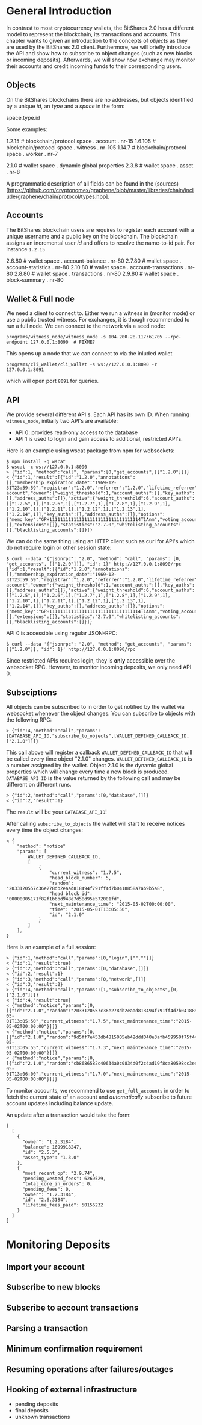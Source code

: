General Introduction
====================
In contrast to most cryptocurrency wallets, the BitShares 2.0 has a different
model to represent the blockchain, its transactions and accounts. This chapter
wants to given an introduction to the concepts of *objects* as they are used by
the BitShares 2.0 client. Furthermore, we will briefly introduce the API and
show how to subscribe to object changes (such as new blocks or incoming
deposits). Afterwards, we will show how exchange may monitor their accounts and
credit incoming funds to their corresponding users.

Objects
-------
On the BitShares blockchains there are no addresses, but objects identified by a
unique *id*, an *type* and a *space* in the form:

   space.type.id

Some examples:

   1.2.15   # blockchain/protocol space . account . nr-15
   1.6.105  # blockchain/protocol space . witness . nr-105
   1.14.7   # blockchain/protocol space . worker . nr-7

   2.1.0    # wallet space . dynamic global properties
   2.3.8    # wallet space . asset . nr-8

A programmatic description of all fields can be found in the
(sources)[https://github.com/cryptonomex/graphene/blob/master/libraries/chain/include/graphene/chain/protocol/types.hpp].

Accounts
--------
The BitShares blockchain users are requires to register each account with a
unique username and a public key on the blockchain. The blockchain assigns an
incremental user *id* and offers to resolve the name-to-id pair. For instance
`1.2.15`

   2.6.80    # wallet space . account-balance . nr-80
   2.7.80    # wallet space . account-statistics . nr-80
   2.10.80   # wallet space . account-transactions . nr-80
   2.8.80    # wallet space . transactions . nr-80
   2.9.80    # wallet space . block-summary . nr-80

Wallet & Full node
------------------
We need a client to connect to. Either we run a witness in (monitor mode) or use
a public trusted witness. For exchanges, it is though recommended to run a
full node. We can connect to the network via a seed node:

    programs/witness_node/witness_node -s 104.200.28.117:61705 --rpc-endpoint 127.0.0.1:8090  # FIXME?

This opens up a node that we can connect to via the inluded wallet

    programs/cli_wallet/cli_wallet -s ws://127.0.0.1:8090 -r 127.0.0.1:8091

which will open port `8091` for queries.

API
---
We provide several different API's. Each API has its own ID. When running
`witness_node`, initially two API's are available:

* API 0: provides read-only access to the database
* API 1 is used to login and gain access to additional, restricted API's.

Here is an example using wscat package from npm for websockets:

    $ npm install -g wscat
    $ wscat -c ws://127.0.0.1:8090
    > {"id":1, "method":"call", "params":[0,"get_accounts",[["1.2.0"]]]}
    < {"id":1,"result":[{"id":"1.2.0","annotations":[],"membership_expiration_date":"1969-12-31T23:59:59","registrar":"1.2.0","referrer":"1.2.0","lifetime_referrer":"1.2.0","network_fee_percentage":2000,"lifetime_referrer_fee_percentage":8000,"referrer_rewards_percentage":0,"name":"committee-account","owner":{"weight_threshold":1,"account_auths":[],"key_auths":[],"address_auths":[]},"active":{"weight_threshold":6,"account_auths":[["1.2.5",1],["1.2.6",1],["1.2.7",1],["1.2.8",1],["1.2.9",1],["1.2.10",1],["1.2.11",1],["1.2.12",1],["1.2.13",1],["1.2.14",1]],"key_auths":[],"address_auths":[]},"options":{"memo_key":"GPH1111111111111111111111111111111114T1Anm","voting_account":"1.2.0","num_witness":0,"num_committee":0,"votes":[],"extensions":[]},"statistics":"2.7.0","whitelisting_accounts":[],"blacklisting_accounts":[]}]}

We can do the same thing using an HTTP client such as curl for API's which do
not require login or other session state:

    $ curl --data '{"jsonrpc": "2.0", "method": "call", "params": [0, "get_accounts", [["1.2.0"]]], "id": 1}' http://127.0.0.1:8090/rpc
    {"id":1,"result":[{"id":"1.2.0","annotations":[],"membership_expiration_date":"1969-12-31T23:59:59","registrar":"1.2.0","referrer":"1.2.0","lifetime_referrer":"1.2.0","network_fee_percentage":2000,"lifetime_referrer_fee_percentage":8000,"referrer_rewards_percentage":0,"name":"committee-account","owner":{"weight_threshold":1,"account_auths":[],"key_auths":[],"address_auths":[]},"active":{"weight_threshold":6,"account_auths":[["1.2.5",1],["1.2.6",1],["1.2.7",1],["1.2.8",1],["1.2.9",1],["1.2.10",1],["1.2.11",1],["1.2.12",1],["1.2.13",1],["1.2.14",1]],"key_auths":[],"address_auths":[]},"options":{"memo_key":"GPH1111111111111111111111111111111114T1Anm","voting_account":"1.2.0","num_witness":0,"num_committee":0,"votes":[],"extensions":[]},"statistics":"2.7.0","whitelisting_accounts":[],"blacklisting_accounts":[]}]}

API 0 is accessible using regular JSON-RPC:

    $ curl --data '{"jsonrpc": "2.0", "method": "get_accounts", "params": [["1.2.0"]], "id": 1}' http://127.0.0.1:8090/rpc

Since restricted APIs requires login, they is **only** accessible over the
websocket RPC. However, to monitor incoming deposits, we only need API 0.

Subsciptions
------------
All objects can be subscribed to in order to get notified by the wallet via
websocket whenever the object changes. You can subscribe to objects with the
following RPC:

    > {"id":4,"method":"call","params":[DATABASE_API_ID,"subscribe_to_objects",[WALLET_DEFINED_CALLBACK_ID,["2.1.0"]]]}

This call above will register a callback `WALLET_DEFINED_CALLBACK_ID` that will
be called every time object "2.1.0" changes. `WALLET_DEFINED_CALLBACK_ID` is a
number assigned by the wallet. Object 2.1.0 is the dynamic global properties
which will change every time a new block is produced. `DATABASE_API_ID` is the
value returned by the following call and may be different on different runs.

    > {"id":2,"method":"call","params":[0,"database",[]]}
    < {"id":2,"result":1}

The `result` will be your `DATABASE_API_ID`!

After calling `subscribe_to_objects` the wallet will start to receive notices
every time the object changes:

    < {
        "method": "notice"
        "params": [
            WALLET_DEFINED_CALLBACK_ID, 
            [
                {
                    "current_witness": "1.7.5", 
                    "head_block_number": 5, 
                    "random": "2033120557c36e278db2eaad818494f791ff4d7b0418858a7ab9b5a8", 
                    "head_block_id": "00000005171f82f1b6bd948e7d58d95e572001fd", 
                    "next_maintenance_time": "2015-05-02T00:00:00", 
                    "time": "2015-05-01T13:05:50", 
                    "id": "2.1.0"
                }
            ]
        ], 
    }

Here is an example of a full session:

    > {"id":1,"method":"call","params":[0,"login",["",""]]}
    < {"id":1,"result":true}
    > {"id":2,"method":"call","params":[0,"database",[]]}
    < {"id":2,"result":1}
    > {"id":3,"method":"call","params":[0,"network",[]]}
    < {"id":3,"result":2}
    > {"id":4,"method":"call","params":[1,"subscribe_to_objects",[0,["2.1.0"]]]}
    < {"id":4,"result":true}
    < {"method":"notice","params":[0,[{"id":"2.1.0","random":"2033120557c36e278db2eaad818494f791ff4d7b0418858a7ab9b5a8","head_block_number":5,"head_block_id":"00000005171f82f1b6bd948e7d58d95e572001fd","time":"2015-05-01T13:05:50","current_witness":"1.7.5","next_maintenance_time":"2015-05-02T00:00:00"}]]}
    < {"method":"notice","params":[0,[{"id":"2.1.0","random":"9d5ff7e453db4815005eb42ddd040e3afb459950f75f4440deb3dec0","head_block_number":6,"head_block_id":"000000060e3369d6feaf330ea9114cd855c93aab","time":"2015-05-01T13:05:55","current_witness":"1.7.3","next_maintenance_time":"2015-05-02T00:00:00"}]]}
    < {"method":"notice","params":[0,[{"id":"2.1.0","random":"cb8686582c40634a0c0834d0f2c4ad19f8ca80598cc3eee2b93c124d","head_block_number":7,"head_block_id":"000000071d0bc8db55d7da75d1d880818d1930fd","time":"2015-05-01T13:06:00","current_witness":"1.7.0","next_maintenance_time":"2015-05-02T00:00:00"}]]}

To monitor accounts, we recommend to use `get_full_accounts` in order to fetch
the current state of an account and *automatically* subscribe to future account
updates including balance update.

An update after a transaction would take the form:

    [
      [
        {
          "owner": "1.2.3184", 
          "balance": 1699918247, 
          "id": "2.5.3", 
          "asset_type": "1.3.0"
        }, 
        {
          "most_recent_op": "2.9.74", 
          "pending_vested_fees": 6269529, 
          "total_core_in_orders": 0, 
          "pending_fees": 0, 
          "owner": "1.2.3184", 
          "id": "2.6.3184", 
          "lifetime_fees_paid": 50156232
        }
      ]
    ]


Monitoring Deposits
===================

Import your account
-------------------

Subscribe to new blocks
-----------------------

Subscribe to account transactions
---------------------------------

Parsing a transaction
---------------------

Minimum confirmation requirement
--------------------------------

Resuming operations after failures/outages
------------------------------------------

Hooking of external infrastructure
----------------------------------
* pending deposits
* final deposits
* unknown transactions
